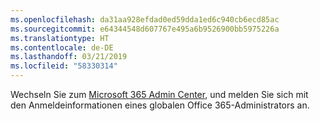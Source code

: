 ```yaml
---
ms.openlocfilehash: da31aa928efdad0ed59dda1ed6c940cb6ecd85ac
ms.sourcegitcommit: e64344548d607767e495a6b9526900bb5975226a
ms.translationtype: HT
ms.contentlocale: de-DE
ms.lasthandoff: 03/21/2019
ms.locfileid: "58330314"
---
```

Wechseln Sie zum [Microsoft 365 Admin Center](https://admin.microsoft.com), und melden Sie sich mit den Anmeldeinformationen eines globalen Office 365-Administrators an.